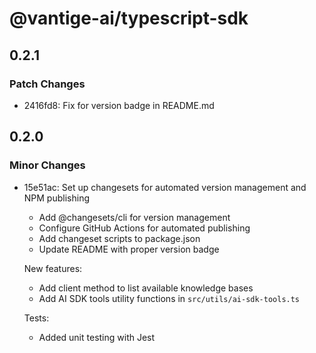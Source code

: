 # @vantige-ai/typescript-sdk

## 0.2.1

### Patch Changes

- 2416fd8: Fix for version badge in README.md

## 0.2.0

### Minor Changes

- 15e51ac: Set up changesets for automated version management and NPM publishing
  - Add @changesets/cli for version management
  - Configure GitHub Actions for automated publishing
  - Add changeset scripts to package.json
  - Update README with proper version badge

  New features:
  - Add client method to list available knowledge bases
  - Add AI SDK tools utility functions in `src/utils/ai-sdk-tools.ts`

  Tests:
  - Added unit testing with Jest
